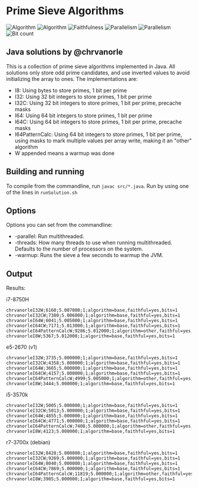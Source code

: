 # Prime Sieve Algorithms

![Algorithm](https://img.shields.io/badge/Algorithm-base-green)
![Algorithm](https://img.shields.io/badge/Algorithm-other-yellow)
![Faithfulness](https://img.shields.io/badge/Faithful-yes-green)
![Parallelism](https://img.shields.io/badge/Parallel-no-green)
![Parallelism](https://img.shields.io/badge/Parallel-yes-green)
![Bit count](https://img.shields.io/badge/Bits-1-green)

## Java solutions by @chrvanorle

This is a collection of prime sieve algorithms implemented in Java. All solutions only store odd prime candidates, and use inverted values to avoid initializing the array to ones. The implementations are:

* I8: Using bytes to store primes, 1 bit per prime
* I32: Using 32 bit integers to store primes, 1 bit per prime
* I32C: Using 32 bit integers to store primes, 1 bit per prime, precache masks
* I64: Using 64 bit integers to store primes, 1 bit per prime
* I64C: Using 64 bit integers to store primes, 1 bit per prime, precache masks
* I64PatternCalc: Using 64 bit integers to store primes, 1 bit per prime, using masks to mark multiple values per array write, making it an "other" algorithm
* W appended means a warmup was done

## Building and running

To compile from the commandline, run `javac src/*.java`. Run by using one of the lines in `runSolution.sh`

## Options

Options you can set from the commandline:

* -parallel: Run multithreaded.
* -threads: How many threads to use when running multithreaded. Defaults to the number of processors on the system.
* -warmup: Runs the sieve a few seconds to warmup the JVM.

## Output

Results:

i7-8750H
```
chrvanorleI32W;6160;5.007000;1;algorithm=base,faithful=yes,bits=1
chrvanorleI32CW;7380;5.006000;1;algorithm=base,faithful=yes,bits=1
chrvanorleI64W;6041;5.005000;1;algorithm=base,faithful=yes,bits=1
chrvanorleI64CW;7171;5.013000;1;algorithm=base,faithful=yes,bits=1
chrvanorleI64PatternCalcW;9286;5.012000;1;algorithm=other,faithful=yes,bits=1
chrvanorleI8W;5367;5.012000;1;algorithm=base,faithful=yes,bits=1
```

e5-2670 (v1)
```
chrvanorleI32W;3735;5.000000;1;algorithm=base,faithful=yes,bits=1
chrvanorleI32CW;4358;5.000000;1;algorithm=base,faithful=yes,bits=1
chrvanorleI64W;3665;5.000000;1;algorithm=base,faithful=yes,bits=1
chrvanorleI64CW;4157;5.000000;1;algorithm=base,faithful=yes,bits=1
chrvanorleI64PatternCalcW;4999;5.005000;1;algorithm=other,faithful=yes,bits=1
chrvanorleI8W;3444;5.000000;1;algorithm=base,faithful=yes,bits=1
```

i5-3570k
```
chrvanorleI32W;5005;5.000000;1;algorithm=base,faithful=yes,bits=1
chrvanorleI32CW;5013;5.000000;1;algorithm=base,faithful=yes,bits=1
chrvanorleI64W;4855;5.000000;1;algorithm=base,faithful=yes,bits=1
chrvanorleI64CW;4771;5.000000;1;algorithm=base,faithful=yes,bits=1
chrvanorleI64PatternCalcW;7408;5.000000;1;algorithm=other,faithful=yes,bits=1
chrvanorleI8W;4123;5.000000;1;algorithm=base,faithful=yes,bits=1
```

r7-3700x (debian)
```
chrvanorleI32W;8428;5.000000;1;algorithm=base,faithful=yes,bits=1
chrvanorleI32CW;9269;5.000000;1;algorithm=base,faithful=yes,bits=1
chrvanorleI64W;8040;5.000000;1;algorithm=base,faithful=yes,bits=1
chrvanorleI64CW;7869;5.000000;1;algorithm=base,faithful=yes,bits=1
chrvanorleI64PatternCalcW;11819;5.000000;1;algorithm=other,faithful=yes,bits=1
chrvanorleI8W;3985;5.000000;1;algorithm=base,faithful=yes,bits=1
```

